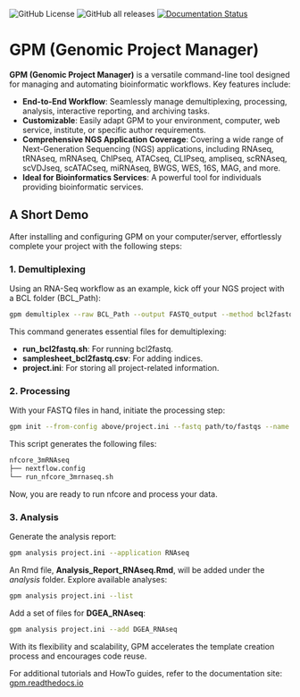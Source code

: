 ![GitHub License](https://img.shields.io/github/license/chaochungkuo/GPM)
![GitHub all releases](https://img.shields.io/github/downloads/chaochungkuo/GPM/total)
[![Documentation Status](https://readthedocs.org/projects/gpm/badge/?version=latest)](https://gpm.readthedocs.io/en/latest/?badge=latest)

# GPM (Genomic Project Manager)

**GPM (Genomic Project Manager)** is a versatile command-line tool designed for managing and automating bioinformatic workflows. Key features include:

- **End-to-End Workflow**: Seamlessly manage demultiplexing, processing, analysis, interactive reporting, and archiving tasks.
- **Customizable**: Easily adapt GPM to your environment, computer, web service, institute, or specific author requirements.
- **Comprehensive NGS Application Coverage**: Covering a wide range of Next-Generation Sequencing (NGS) applications, including RNAseq, tRNAseq, mRNAseq, ChIPseq, ATACseq, CLIPseq, ampliseq, scRNAseq, scVDJseq, scATACseq, miRNAseq, BWGS, WES, 16S, MAG, and more.
- **Ideal for Bioinformatics Services**: A powerful tool for individuals providing bioinformatic services.

## A Short Demo

After installing and configuring GPM on your computer/server, effortlessly complete your project with the following steps:

### 1. Demultiplexing

Using an RNA-Seq workflow as an example, kick off your NGS project with a BCL folder (BCL_Path):

```bash
gpm demultiplex --raw BCL_Path --output FASTQ_output --method bcl2fastq
```

This command generates essential files for demultiplexing:

- **run_bcl2fastq.sh**: For running bcl2fastq.
- **samplesheet_bcl2fastq.csv**: For adding indices.
- **project.ini**: For storing all project-related information.

### 2. Processing

With your FASTQ files in hand, initiate the processing step:

```bash
gpm init --from-config above/project.ini --fastq path/to/fastqs --name 231231_Chao-Chung_Kuo_UKA_RNAseq
```

This script generates the following files:

```markdown
nfcore_3mRNAseq
├── nextflow.config
└── run_nfcore_3mrnaseq.sh
```

Now, you are ready to run nfcore and process your data.

### 3. Analysis

Generate the analysis report:

```bash
gpm analysis project.ini --application RNAseq
```

An Rmd file, **Analysis_Report_RNAseq.Rmd**, will be added under the _analysis_ folder. Explore available analyses:

```bash
gpm analysis project.ini --list
```

Add a set of files for **DGEA_RNAseq**:

```bash
gpm analysis project.ini --add DGEA_RNAseq
```

With its flexibility and scalability, GPM accelerates the template creation process and encourages code reuse.

For additional tutorials and HowTo guides, refer to the documentation site: [gpm.readthedocs.io](https://gpm.readthedocs.io/)